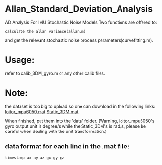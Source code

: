 # Allan_Standard_Deviation_Analysis
AD Analysis For IMU Stochastic Noise Models
Two functions are offered to:

	calculate the allan variance(allan.m) 
and 
	get the relevant stochastic noise process parameters(curvefitting.m).
	
# Usage:
	
refer to calib_3DM_gyro.m or any other calib files.

# Note:
the dataset is too big to upload so one can download in the following links:
	[loitor_mpu6050.mat](http://pan.baidu.com/s/1qXEK7Vm)
	[Static_3DM.mat](http://pan.baidu.com/s/1boYhT7L).
	
When finished, put them into the 'data' folder.
(Warning, loitor_mpu6050's gyro output unit is degree/s while the Static_3DM's is rad/s, please be careful when dealing with the unit transformation.)
	
## data format for each line in the .mat file:

	timestamp ax ay az gx gy gz 

